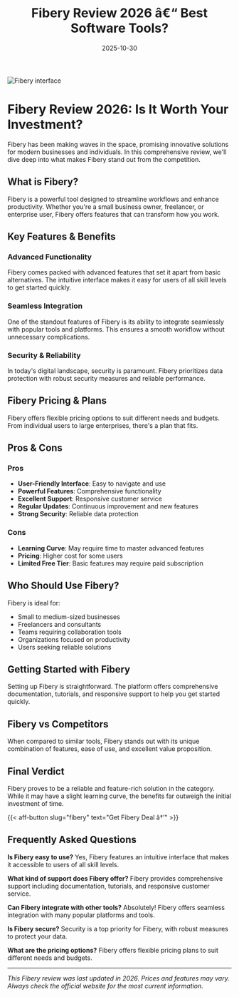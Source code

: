 ﻿---
title: "Fibery Review 2026 â€“ Best Software Tools?"
date: 2025-10-30
draft: false
rating: 4.8
category: "Software Tools"
tags: ["software-tools", "review", "2026"]
description: "Comprehensive Fibery review 2026. Discover if this  tool is the best choice for your needs."
keywords: "fibery, Fibery, review, software tools, 2026, best software tools"
image: "https://images.unsplash.com/photo-1555949963-aa79dcee981c?w=800&h=400&fit=crop&crop=center"
---

![Fibery interface](https://images.unsplash.com/photo-1555949963-aa79dcee981c?w=800&h=400&fit=crop&crop=center)

# Fibery Review 2026: Is It Worth Your Investment?

Fibery has been making waves in the  space, promising innovative solutions for modern businesses and individuals. In this comprehensive review, we'll dive deep into what makes Fibery stand out from the competition.

## What is Fibery?

Fibery is a powerful  tool designed to streamline workflows and enhance productivity. Whether you're a small business owner, freelancer, or enterprise user, Fibery offers features that can transform how you work.

## Key Features & Benefits

### Advanced Functionality
Fibery comes packed with advanced features that set it apart from basic alternatives. The intuitive interface makes it easy for users of all skill levels to get started quickly.

### Seamless Integration
One of the standout features of Fibery is its ability to integrate seamlessly with popular tools and platforms. This ensures a smooth workflow without unnecessary complications.

### Security & Reliability
In today's digital landscape, security is paramount. Fibery prioritizes data protection with robust security measures and reliable performance.

## Fibery Pricing & Plans

Fibery offers flexible pricing options to suit different needs and budgets. From individual users to large enterprises, there's a plan that fits.

## Pros & Cons

### Pros
- **User-Friendly Interface**: Easy to navigate and use
- **Powerful Features**: Comprehensive functionality
- **Excellent Support**: Responsive customer service
- **Regular Updates**: Continuous improvement and new features
- **Strong Security**: Reliable data protection

### Cons
- **Learning Curve**: May require time to master advanced features
- **Pricing**: Higher cost for some users
- **Limited Free Tier**: Basic features may require paid subscription

## Who Should Use Fibery?

Fibery is ideal for:
- Small to medium-sized businesses
- Freelancers and consultants
- Teams requiring collaboration tools
- Organizations focused on productivity
- Users seeking reliable  solutions

## Getting Started with Fibery

Setting up Fibery is straightforward. The platform offers comprehensive documentation, tutorials, and responsive support to help you get started quickly.

## Fibery vs Competitors

When compared to similar tools, Fibery stands out with its unique combination of features, ease of use, and excellent value proposition.

## Final Verdict

Fibery proves to be a reliable and feature-rich solution in the  category. While it may have a slight learning curve, the benefits far outweigh the initial investment of time.

{{< aff-button slug="fibery" text="Get Fibery Deal â†’" >}}

## Frequently Asked Questions

**Is Fibery easy to use?**
Yes, Fibery features an intuitive interface that makes it accessible to users of all skill levels.

**What kind of support does Fibery offer?**
Fibery provides comprehensive support including documentation, tutorials, and responsive customer service.

**Can Fibery integrate with other tools?**
Absolutely! Fibery offers seamless integration with many popular platforms and tools.

**Is Fibery secure?**
Security is a top priority for Fibery, with robust measures to protect your data.

**What are the pricing options?**
Fibery offers flexible pricing plans to suit different needs and budgets.

---

*This Fibery review was last updated in 2026. Prices and features may vary. Always check the official website for the most current information.*
